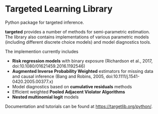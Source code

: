 # Targeted Learning Library

Python package for targeted inference.

**targeted** provides a number of methods for semi-parametric
estimation.  The library also contains implementations of various
parametric models (including different discrete choice models) and
model diagnostics tools.

The implemention currently includes
- **Risk regression models** with binary exposure
  (Richardson et al., 2017, doi:10.1080/01621459.2016.1192546)
- **Augmented Inverse Probability Weighted** estimators for missing
  data and causal inference (Bang and Robins, 2005,
  doi:10.1111/j.1541-0420.2005.00377.x)
- Model diagnostics based on **cumulative residuals** methods
- Efficient weighted **Pooled Adjacent Violator Algorithms**
- **Nested multinomial logit** models

Documentation and tutorials can be found at https://targetlib.org/python/.
